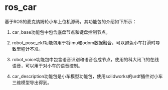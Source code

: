 # ros_car 

基于ROS的麦克纳姆轮小车上位机源码，其功能包的介绍如下所示：

1. car_base功能包中包含底盘节点和键盘控制节点。

2. robot_pose_ekf功能包用于将imu和odom数据融合，可以避免小车打滑时导致里程计不准。

3. robot_voice功能包中包含语音识别和语音合成节点，使用的科大讯飞的在线语音，可以用于对小车的语音控制。

4. car_description功能包是小车模型功能包，使用solidworks的urdf插件对小车三维模型导出得到。
